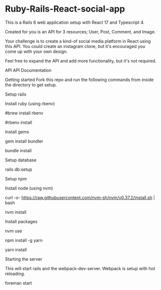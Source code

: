 # Ruby-Rails-React-social-app

This is a Rails 6 web application setup with React 17 and Typescript 4.

Created for you is an API for 3 resources; User, Post, Comment, and Image.

Your challenge is to create a kind-of social media platform in React using this API. You could create an instagram clone, but it's encouraged you come up with your own design.

Feel free to expand the API and add more functionality, but it's not required.

API
API Documentation

Getting started
Fork this repo and run the following commands from inside the directory to get setup.

Setup rails

Install ruby (using rbenv)

#brew install rbenv

#rbenv install

Install gems

gem install bundler

bundle install

Setup database

rails db:setup

Setup npm

Install node (using nvm)

curl -o- https://raw.githubusercontent.com/nvm-sh/nvm/v0.37.2/install.sh | bash

nvm install

Install packages

nvm use

npm install -g yarn

yarn install

Starting the server

This will start rails and the webpack-dev-server. Webpack is setup with hot reloading.

foreman start
